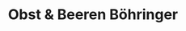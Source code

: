---
title: "Obst & Beeren Böhringer"
url: /offenau/obst-und-beeren-boehringer/
shop: Gemüse & Obst
---